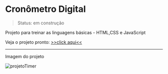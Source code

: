 # Cronômetro Digital

> Status: em construção


Projeto para treinar as linguagens básicas - HTML,CSS e JavaScript

Veja o projeto pronto: [>>click aqui<<](https://alancamposdev.github.io/cronometro/) 

---
Imagem do projeto

![projetoTimer]()
